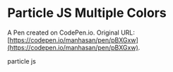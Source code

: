 # Particle JS Multiple Colors

A Pen created on CodePen.io. Original URL: [https://codepen.io/manhasan/pen/pBXGxw](https://codepen.io/manhasan/pen/pBXGxw).

particle js
